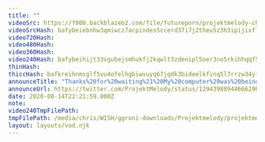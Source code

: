 ```yaml
---
title: ""
videoSrc: https://f000.backblazeb2.com/file/futureporn/projektmelody-chaturbate-2020-08-14.mp4
videoSrcHash: bafybeiebnhw3qmiwcz7acpindes5ccerd37i7j2theu5z3h3ipijixflc4
video720Hash: 
video480Hash: 
video360Hash: 
video240Hash: bafybeihijt33vgubejsmhukfj2kqwlt3zdenipl5oer3no5rkihhqqf5ge?filename=projektmelody-chaturbate-20200814T222159Z-240p.mp4
thinHash: 
thiccHash: bafkreihnmsglf5vu4ofelhgbiwvuyq67jqdk3bideelkfinq5l7rrzw34y?filename=20200814T222159Z-thicc.jpg
announceTitle: "Thanks%20for%20waiting%21%20My%20computer%20was%20being%20jankey%21%20All%20good%20%20now%21%20Well%20me%20%26%20Sammy%20are%20live%20on%20CB%20for%20my%20first%20ever%20hentai%20game%20collab%21"
announceUrl: https://twitter.com/ProjektMelody/status/1294398894466629634
date: 2020-08-14T22:21:59.000Z
note: 
video240TmpFilePath: 
tmpFilePath: /media/chris/WISH/ggroni-downloads/Projektmelody/projektmelody_2020-08-14_22-24-20.mkv
layout: layouts/vod.njk
---
```

